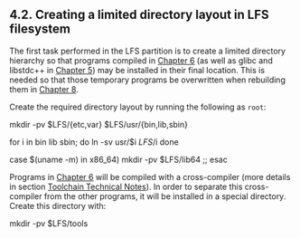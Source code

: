 ## 4.2. Creating a limited directory layout in LFS filesystem

The first task performed in the LFS partition is to create a limited directory hierarchy so that programs compiled in [Chapter 6](https://linuxfromscratch.org/lfs/downloads/stable/LFS-BOOK-11.1-NOCHUNKS.html#chapter-temporary-tools "Chapter 6. Cross Compiling Temporary Tools") (as well as glibc and libstdc++ in [Chapter 5](https://linuxfromscratch.org/lfs/downloads/stable/LFS-BOOK-11.1-NOCHUNKS.html#chapter-cross-tools "Chapter 5. Compiling a Cross-Toolchain")) may be installed in their final location. This is needed so that those temporary programs be overwritten when rebuilding them in [Chapter 8](https://linuxfromscratch.org/lfs/downloads/stable/LFS-BOOK-11.1-NOCHUNKS.html#chapter-building-system "Chapter 8. Installing Basic System Software").

Create the required directory layout by running the following as `root`:

mkdir -pv $LFS/{etc,var} $LFS/usr/{bin,lib,sbin}

for i in bin lib sbin; do
  ln -sv usr/$i $LFS/$i
done

case $(uname -m) in
  x86_64) mkdir -pv $LFS/lib64 ;;
esac

Programs in [Chapter 6](https://linuxfromscratch.org/lfs/downloads/stable/LFS-BOOK-11.1-NOCHUNKS.html#chapter-temporary-tools "Chapter 6. Cross Compiling Temporary Tools") will be compiled with a cross-compiler (more details in section [Toolchain Technical Notes](https://linuxfromscratch.org/lfs/downloads/stable/LFS-BOOK-11.1-NOCHUNKS.html#ch-tools-toolchaintechnotes "Toolchain Technical Notes")). In order to separate this cross-compiler from the other programs, it will be installed in a special directory. Create this directory with:

mkdir -pv $LFS/tools